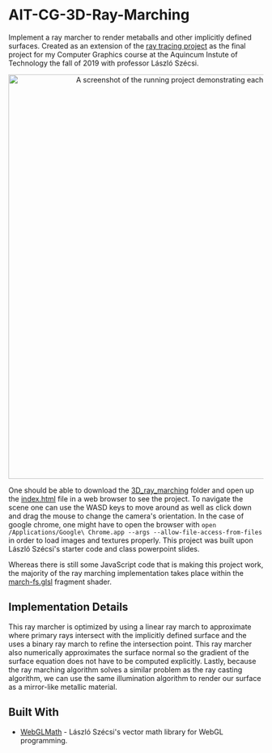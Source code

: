 # AIT-CG-3D-Ray-Marching

Implement a ray marcher to render metaballs and other implicitly defined surfaces. Created as an extension of the [ray tracing project](https://github.com/trastopchin/AIT-CG-3D-Ray-Tracing) as the final project for my Computer Graphics course at the Aquincum Instute of Technology the fall of 2019 with professor László Szécsi.

<p align="center">
  <img src="/resources/screenshot01.png" alt="A screenshot of the running project demonstrating each of the completed features." width="800">
</p>

One should be able to download the [3D_ray_marching](https://github.com/trastopchin/AIT-CG-3D-Ray-Marching/tree/master/3D_ray_marching) folder and open up the [index.html](https://github.com/trastopchin/AIT-CG-3D-Ray-Marching/blob/master/3D_ray_marching/graphics/index.html) file in a web browser to see the project. To navigate the scene one can use the WASD keys to move around as well as click down and drag the mouse to change the camera's orientation. In the case of google chrome, one might have to open the browser with `open /Applications/Google\ Chrome.app --args --allow-file-access-from-files` in order to load images and textures properly. This project was built upon László Szécsi's starter code and class powerpoint slides.

Whereas there is still some JavaScript code that is making this project work, the majority of the ray marching implementation takes place within the [march-fs.glsl](https://github.com/trastopchin/AIT-CG-3D-Ray-Marching/blob/master/3D_ray_marching/graphics/js/shaders/march-fs.glsl) fragment shader.


## Implementation Details

This ray marcher is optimized by using a linear ray march to approximate where primary rays intersect with the implicitly defined surface and the uses a binary ray march to refine the intersection point. This ray marcher also numerically approximates the surface normal so the gradient of the surface equation does not have to be computed explicitly. Lastly, because the ray marching algorithm solves a similar problem as the ray casting algorithm, we can use the same illumination algorithm to render our surface as a mirror-like metallic material.

## Built With

* [WebGLMath](https://github.com/szecsi/WebGLMath) - László Szécsi's vector math library for WebGL programming.
